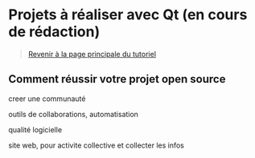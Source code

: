 
# Projets à réaliser avec Qt (en cours de rédaction)

> [Revenir à la page principale du tutoriel](../README.md)

## Comment réussir votre projet open source

creer une communauté

outils de collaborations, automatisation

qualité logicielle

site web, pour activite collective et collecter les infos
